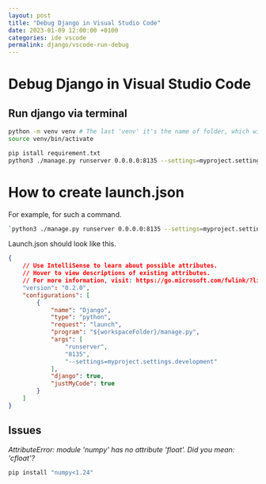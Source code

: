 ```yaml
---
layout: post
title: "Debug Django in Visual Studio Code"
date: 2023-01-09 12:00:00 +0100
categories: ide vscode
permalink: django/vscode-run-debug
---
```


# Debug Django in Visual Studio Code

## Run django via terminal
```bash
python -m venv venv # The last 'venv' it's the name of folder, which will be created
source venv/bin/activate

pip istall requirement.txt
python3 ./manage.py runserver 0.0.0.0:8135 --settings=myproject.settings.development
```

# How to create launch.json
For example, for such a command.
```bash
`python3 ./manage.py runserver 0.0.0.0:8135 --settings=myproject.settings.development`
```

Launch.json should look like this.
```json
{
    // Use IntelliSense to learn about possible attributes.
    // Hover to view descriptions of existing attributes.
    // For more information, visit: https://go.microsoft.com/fwlink/?linkid=830387
    "version": "0.2.0",
    "configurations": [
        {
            "name": "Django",
            "type": "python",
            "request": "launch",
            "program": "${workspaceFolder}/manage.py",
            "args": [
                "runserver",
                "8135",
                "--settings=myproject.settings.development"
            ],
            "django": true,
            "justMyCode": true
        }
    ]
}
```

## Issues

*AttributeError: module 'numpy' has no attribute 'float'. Did you mean: 'cfloat'?*
```bash
pip install "numpy<1.24"
```



